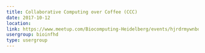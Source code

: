 ```yaml
---
title: Collaborative Computing over Coffee (CCC)
date: 2017-10-12
location: 
link: https://www.meetup.com/Biocomputing-Heidelberg/events/hjrdrmywnbqb/
usergroup: bioinfhd
type: usergroup
---
```

